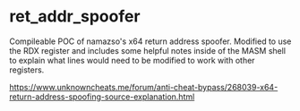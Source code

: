 # ret_addr_spoofer
Compileable POC of namazso's x64 return address spoofer. Modified to use the RDX register and includes some helpful notes inside of the MASM shell to explain what lines would need to be modified to work with other registers.

https://www.unknowncheats.me/forum/anti-cheat-bypass/268039-x64-return-address-spoofing-source-explanation.html